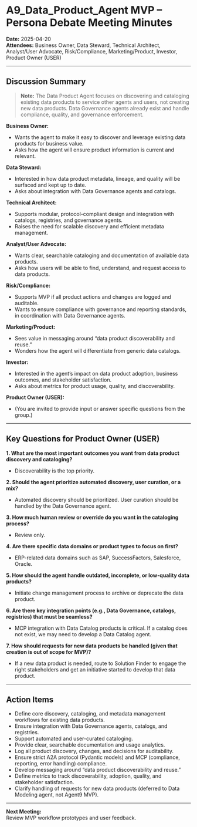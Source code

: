 # A9_Data_Product_Agent MVP – Persona Debate Meeting Minutes

**Date:** 2025-04-20  
**Attendees:** Business Owner, Data Steward, Technical Architect, Analyst/User Advocate, Risk/Compliance, Marketing/Product, Investor, Product Owner (USER)

---

## Discussion Summary

> **Note:** The Data Product Agent focuses on discovering and cataloging existing data products to service other agents and users, not creating new data products. Data Governance agents already exist and handle compliance, quality, and governance enforcement.

**Business Owner:**  
- Wants the agent to make it easy to discover and leverage existing data products for business value.
- Asks how the agent will ensure product information is current and relevant.

**Data Steward:**  
- Interested in how data product metadata, lineage, and quality will be surfaced and kept up to date.
- Asks about integration with Data Governance agents and catalogs.

**Technical Architect:**  
- Supports modular, protocol-compliant design and integration with catalogs, registries, and governance agents.
- Raises the need for scalable discovery and efficient metadata management.

**Analyst/User Advocate:**  
- Wants clear, searchable cataloging and documentation of available data products.
- Asks how users will be able to find, understand, and request access to data products.

**Risk/Compliance:**  
- Supports MVP if all product actions and changes are logged and auditable.
- Wants to ensure compliance with governance and reporting standards, in coordination with Data Governance agents.

**Marketing/Product:**  
- Sees value in messaging around “data product discoverability and reuse.”
- Wonders how the agent will differentiate from generic data catalogs.

**Investor:**  
- Interested in the agent’s impact on data product adoption, business outcomes, and stakeholder satisfaction.
- Asks about metrics for product usage, quality, and discoverability.

**Product Owner (USER):**  
- (You are invited to provide input or answer specific questions from the group.)

---

## Key Questions for Product Owner (USER)

**1. What are the most important outcomes you want from data product discovery and cataloging?**
- Discoverability is the top priority.

**2. Should the agent prioritize automated discovery, user curation, or a mix?**
- Automated discovery should be prioritized. User curation should be handled by the Data Governance agent.

**3. How much human review or override do you want in the cataloging process?**
- Review only.

**4. Are there specific data domains or product types to focus on first?**
- ERP-related data domains such as SAP, SuccessFactors, Salesforce, Oracle.

**5. How should the agent handle outdated, incomplete, or low-quality data products?**
- Initiate change management process to archive or deprecate the data product.

**6. Are there key integration points (e.g., Data Governance, catalogs, registries) that must be seamless?**
- MCP integration with Data Catalog products is critical. If a catalog does not exist, we may need to develop a Data Catalog agent.

**7. How should requests for new data products be handled (given that creation is out of scope for MVP)?**
- If a new data product is needed, route to Solution Finder to engage the right stakeholders and get an initiative started to develop that data product.

---

## Action Items
- Define core discovery, cataloging, and metadata management workflows for existing data products.
- Ensure integration with Data Governance agents, catalogs, and registries.
- Support automated and user-curated cataloging.
- Provide clear, searchable documentation and usage analytics.
- Log all product discovery, changes, and decisions for auditability.
- Ensure strict A2A protocol (Pydantic models) and MCP (compliance, reporting, error handling) compliance.
- Develop messaging around “data product discoverability and reuse.”
- Define metrics to track discoverability, adoption, quality, and stakeholder satisfaction.
- Clarify handling of requests for new data products (deferred to Data Modeling agent, not Agent9 MVP).

---

**Next Meeting:**  
Review MVP workflow prototypes and user feedback.
